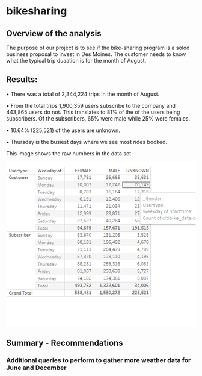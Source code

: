 # bikesharing

## Overview of the analysis
The purpose of our project is to see if the bike-sharing program is a solod business proposal to invest in Des Moines. The customer needs to know what the typical trip duaation is for the month of August. 

## Results: 
•	There was a total of 2,344,224 trips in the month of August.

•	From the total trips 1,900,359 users subscribe to the company and 443,865 users do not. This translates to 81% of the of the users being subscribers. Of the subscribers, 	  65% were male while 25% were females.

•	10.64% (225,521) of the users are unknown.

•	Thursday is the busiest days where we see most rides booked.


This image shows the raw numbers in the data set

![Raw Numbers](https://github.com/amburu4159/bikesharing/blob/main/images/Raw_Numbers.PNG)



	

## Summary - Recommendations

 
### Additional queries to perform to gather more weather data for June and December

